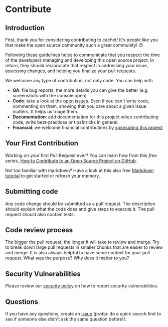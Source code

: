 # Contribute

## Introduction

First, thank you for considering contributing to cachet! It's people like you that make the open source community such a great community! 😊

Following these guidelines helps to communicate that you respect the time of the developers managing and developing this open source project. In return, they should reciprocate that respect in addressing your issue, assessing changes, and helping you finalize your pull requests.

We welcome any type of contribution, not only code. You can help with

- **QA**: file bug reports, the more details you can give the better (e.g. screenshots with the console open)
- **Code**: take a look at the [open issues](issues). Even if you can't write code, commenting on them, showing that you care about a given issue matters. It helps us triage them.
- **Documentation**: add documentation for this project when contributing code, write best-practices or tips&tricks in general.
- **Financial**: we welcome financial contributions by [sponsoring this project](https://github.com/sponsors/cachethq)

## Your First Contribution

Working on your first Pull Request ever? You can learn how from this _free_ series, [How to Contribute to an Open Source Project on GitHub](https://app.egghead.io/playlists/how-to-contribute-to-an-open-source-project-on-github).

Not too familiar with markdown? Have a look at this also free [Markdown tutorial](https://www.markdowntutorial.com/) to get started or refresh your memory.

## Submitting code

Any code change should be submitted as a pull request. The description should explain what the code does and give steps to execute it. The pull request should also contain tests.

## Code review process

The bigger the pull request, the longer it will take to review and merge. Try to break down large pull requests in smaller chunks that are easier to review and merge.
It is also always helpful to have some context for your pull request. What was the purpose? Why does it matter to you?

## Security Vulnerabilities

Please review our [security policy](https://github.com/cachethq/cachet/security/policy) on how to report security vulnerabilities.

## Questions

If you have any questions, create an [issue](issue) (protip: do a quick search first to see if someone else didn't ask the same question before!).


<!-- This `CONTRIBUTING.md` is based on @nayafia's template https://github.com/nayafia/contributing-template -->